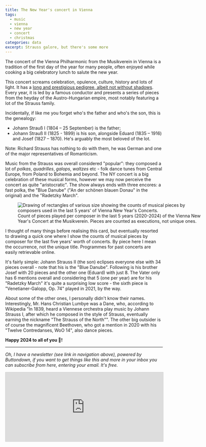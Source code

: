 ```yaml
---
title: The New Year's concert in Vienna
tags:
  - music
  - vienna
  - new year
  - concert
  - christmas
categories: data
excerpt: Strauss galore, but there's some more
---
```


The concert of the Vienna Philharmonic from the Musikverein in Vienna is a tradition of the first day of the year for many people, often enjoyed while cooking a big celebratory lunch to salute the new year.

This concert screams celebration, opulence, culture, history and lots of light. It has a [long and prestigious pedigree, albeit not without shadows](https://www.wienerphilharmoniker.at/en/newyearsconcert/tradition-and-history). Every year, it is led by a famous conductor and presents a series of pieces from the heyday of the Austro-Hungarian empire, most notably featuring a lot of the Strauss family.

Incidentally, if like me you forget who's the father and who's the son, this is the genealogy:
* Johann Strauß I (1804 – 25 September) is the father;
* Johann Strauß II (1825 - 1899) is his son, alongside Eduard (1835 – 1916) and Josef (1827 – 1870). He's arguably the most beloved of the lot.

Note: Richard Strauss has nothing to do with them, he was German and one of the major representatives of Romanticism.

Music from the Strauss was overall considered "popular": they composed a lot of *polkas*, *quadrilles*, *galops*, *waltzes* etc - folk dance tunes from Central Europe, from Poland to Bohemia and beyond. The NY concert is a big celebration of these musical forms, however we may now perceive the concert as quite "aristocratic". The show always ends with three encores: a fast polka, the "Blue Danube" ("An der schönen blauen Donau" in the original) and the "Radetzky March". 


<figure class="responsive" style="width: 600px">
  <img src="{{ site.url }}{{site.posts_images_path}}vienna-ny-concert.jpg" alt="Drawing of rectangles of various size showing the counts of musical pieces by composers used in the last 5 years' of Vienna New Year's Concerts.">
  <figcaption>Count of pieces played per composer in the last 5 years (2020-2024) of the Vienna New Year's Concert at the Musikverein. Pieces are counted as executions, not unique ones.</figcaption>
</figure>

I thought of many things before realising this card, but eventually resorted to drawing a quick one where I show the counts of musical pieces by composer for the last five years' worth of concerts. By piece here I mean the occurrence, not the unique title. Programmes for past concerts are easily retrievable online.

It's fairly simple: Johann Strauss II (the son) eclipses everyone else with 34 pieces overall - note that his is the "Blue Danube". Following is his brother Josef with 20 pieces and the other one (Eduard) with just 8. The Vater only has 6 mentions overall and considering that 5 (one per year) are for his "Radetzky March" it's quite a surprising low score - the sixth piece is "Venetianer-Galopp, Op. 74" played in 2021, by the way.

About some of the other ones, I personally didn't know their names. Interestingly, Mr. Hans Christian Lumbye was a Dane, who, according to Wikipedia "In 1839, heard a Viennese orchestra play music by Johann Strauss I, after which he composed in the style of Strauss, eventually earning the nickname "The Strauss of the North"". The other big outsider is of course the magnificent Beethoven, who got a mention in 2020 with his "Twelve Contredanses, WoO 14", also dance pieces.

**Happy 2024 to all of you 🎉!**

---

*Oh, I have a newsletter (see link in navigation above), powered by Buttondown, if you want to get things like this and more in your inbox you can subscribe from here, entering your email. It's free.*

<iframe
scrolling="no"
style="width:100%!important;height:220px;border:1px #ccc solid !important"
src="https://buttondown.email/martinapugliese?as_embed=true"
></iframe><br /><br />
